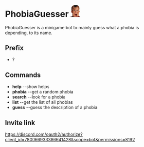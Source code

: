 # PhobiaGuesser <img src="icon.png" alt="PhobiaGuesser logo" width="32">
PhobiaGuesser is a minigame bot to mainly guess what a phobia is depending, to its name.

## Prefix
- ?

## Commands
- **help** --show helps
- **phobia** --get a random phobia
- **search** --look for a phobia
- **list** --get the list of all phobias
- **guess** --guess the description of a phobia

## Invite link
https://discord.com/oauth2/authorize?client_id=780066933386641428&scope=bot&permissions=8192
